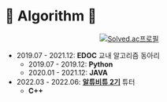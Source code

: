 # 🎈 Algorithm 🎈
<div align=center>

  [![Solved.ac프로필](http://mazassumnida.wtf/api/v2/generate_badge?boj=hoit1302)](https://solved.ac/hoit1302)

</div>

- 2019.07 - 2021.12: **EDOC** 교내 알고리즘 동아리
  - 2019.07 - 2019.12: **Python**
  - 2020.01 - 2021.12: **JAVA**
- 2022.03 - 2022.06: [**알튜비튜 2기**](https://github.com/Altu-Bitu-2/Notice) 튜터
  - **C++**
